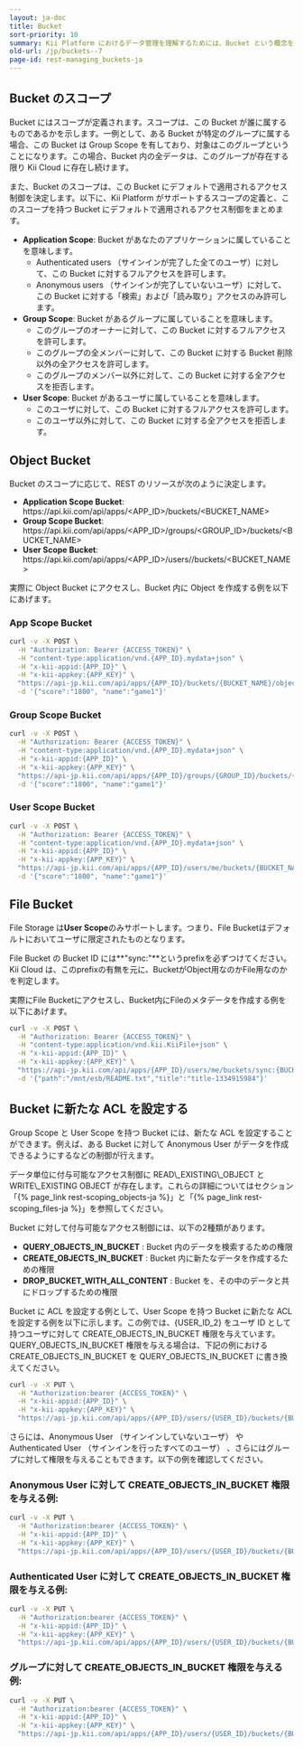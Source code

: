 ```yaml
---
layout: ja-doc
title: Bucket
sort-priority: 10
summary: Kii Platform におけるデータ管理を理解するためには、Bucket という概念を理解する必要があります。Cloud 上に浮かんでいる仮想的なバケツを想像してみてください。Cloud 上にデータを保存するためには、このデータの「入れ物」が必要です。Bucket は、いわばこのデータのための「入れ物」に相当します。
old-url: /jp/buckets--7
page-id: rest-managing_buckets-ja
---
```

## Bucket のスコープ

Bucket にはスコープが定義されます。スコープは、この Bucket が誰に属するものであるかを示します。一例として、ある Bucket が特定のグループに属する場合、この Bucket は Group Scope を有しており、対象はこのグループということになります。この場合、Bucket 内の全データは、このグループが存在する限り Kii Cloud に存在し続けます。

また、Bucket のスコープは、この Bucket にデフォルトで適用されるアクセス制御を決定します。以下に、Kii Platform がサポートするスコープの定義と、このスコープを持つ Bucket にデフォルトで適用されるアクセス制御をまとめます。

* **Application Scope**: Bucket があなたのアプリケーションに属していることを意味します。
  * Authenticated users （サインインが完了した全てのユーザ）に対して、この Bucket に対するフルアクセスを許可します。
  * Anonymous users （サインインが完了していないユーザ）に対して、この Bucket に対する「検索」および「読み取り」アクセスのみ許可します。
* **Group Scope**: Bucket があるグループに属していることを意味します。
  * このグループのオーナーに対して、この Bucket に対するフルアクセスを許可します。
  * このグループの全メンバーに対して、この Bucket に対する Bucket 削除以外の全アクセスを許可します。
  * このグループのメンバー以外に対して、この Bucket に対する全アクセスを拒否します。
* **User Scope**: Bucket があるユーザに属していることを意味します。
  * このユーザに対して、この Bucket に対するフルアクセスを許可します。
  * このユーザ以外に対して、この Bucket に対する全アクセスを拒否します。

## Object Bucket

Bucket のスコープに応じて、REST のリソースが次のように決定します。

* **Application Scope Bucket**: https\://api.kii.com/api/apps/\<APP\_ID\>/buckets/\<BUCKET\_NAME\>
* **Group Scope Bucket**: https\://api.kii.com/api/apps/\<APP\_ID\>/groups/<GROUP\_ID>/buckets/\<BUCKET\_NAME\>
* **User Scope Bucket**: https\://api.kii.com/api/apps/\<APP\_ID\>/users/<selector>/buckets/\<BUCKET\_NAME\>

実際に Object Bucket にアクセスし、Bucket 内に Object を作成する例を以下にあげます。

### App Scope Bucket

```sh
curl -v -X POST \
  -H "Authorization: Bearer {ACCESS_TOKEN}" \
  -H "content-type:application/vnd.{APP_ID}.mydata+json" \
  -H "x-kii-appid:{APP_ID}" \
  -H "x-kii-appkey:{APP_KEY}" \
  "https://api-jp.kii.com/api/apps/{APP_ID}/buckets/{BUCKET_NAME}/objects" \
  -d '{"score":"1800", "name":"game1"}'
```

### Group Scope Bucket

```sh
curl -v -X POST \
  -H "Authorization: Bearer {ACCESS_TOKEN}" \
  -H "content-type:application/vnd.{APP_ID}.mydata+json" \
  -H "x-kii-appid:{APP_ID}" \
  -H "x-kii-appkey:{APP_KEY}" \
  "https://api-jp.kii.com/api/apps/{APP_ID}/groups/{GROUP_ID}/buckets/{BUCKET_NAME}/objects" \
  -d '{"score":"1800", "name":"game1"}'
```


### User Scope Bucket

```sh
curl -v -X POST \
  -H "Authorization: Bearer {ACCESS_TOKEN}" \
  -H "content-type:application/vnd.{APP_ID}.mydata+json" \
  -H "x-kii-appid:{APP_ID}" \
  -H "x-kii-appkey:{APP_KEY}" \
  "https://api-jp.kii.com/api/apps/{APP_ID}/users/me/buckets/{BUCKET_NAME}/objects" \
  -d '{"score":"1800", "name":"game1"}'
```

## File Bucket

File Storage は**User Scope**のみサポートします。つまり、File Bucketはデフォルトにおいてユーザに限定されたものとなります。

File Bucket の Bucket ID には**"sync:"**というprefixを必ずつけてください。Kii Cloud は、このprefixの有無を元に、BucketがObject用なのかFile用なのかを判定します。

実際にFile Bucketにアクセスし、Bucket内にFileのメタデータを作成する例を以下にあげます。

```sh
curl -v -X POST \
  -H "Authorization: Bearer {ACCESS_TOKEN}" \
  -H "content-type:application/vnd.kii.KiiFile+json" \
  -H "x-kii-appid:{APP_ID}" \
  -H "x-kii-appkey:{APP_KEY}" \
  "https://api-jp.kii.com/api/apps/{APP_ID}/users/me/buckets/sync:{BUCKET_NAME}/objects" \
  -d '{"path":"/mnt/esb/README.txt","title":"title-1334915984"}'
```

## Bucket に新たな ACL を設定する

Group Scope と User Scope を持つ Bucket には、新たな ACL を設定することができます。例えば、ある Bucket に対して Anonymous User がデータを作成できるようにするなどの制御が行えます。

<p class="callout">データ単位に付与可能なアクセス制御に READ\_EXISTING\_OBJECT と WRITE\_EXISTING OBJECT が存在します。これらの詳細についてはセクション「{% page_link rest-scoping_objects-ja %}」と「{% page_link rest-scoping_files-ja %}」を参照してください。</p>

Bucket に対して付与可能なアクセス制御には、以下の2種類があります。

* **QUERY\_OBJECTS\_IN\_BUCKET** : Bucket 内のデータを検索するための権限
* **CREATE\_OBJECTS\_IN\_BUCKET** : Bucket 内に新たなデータを作成するための権限
* **DROP\_BUCKET\_WITH\_ALL\_CONTENT** : Bucket を、その中のデータと共にドロップするための権限

Bucket に ACL を設定する例として、User Scope を持つ Bucket に新たな ACL を設定する例を以下に示します。この例では、{USER\_ID\_2} をユーザ ID として持つユーザに対して CREATE\_OBJECTS\_IN\_BUCKET 権限を与えています。QUERY\_OBJECTS\_IN\_BUCKET 権限を与える場合は、下記の例における CREATE\_OBJECTS\_IN\_BUCKET を QUERY\_OBJECTS\_IN\_BUCKET に書き換えてください。

```sh
curl -v -X PUT \
  -H "Authorization:bearer {ACCESS_TOKEN}" \
  -H "x-kii-appid:{APP_ID}" \
  -H "x-kii-appkey:{APP_KEY}" \
  "https://api-jp.kii.com/api/apps/{APP_ID}/users/{USER_ID}/buckets/{BUCKET_NAME}/acl/CREATE_OBJECTS_IN_BUCKET/UserID:{USER_ID_2}"
```

さらには、Anonymous User （サインインしていないユーザ） や Authenticated User （サインインを行ったすべてのユーザ） 、さらにはグループに対して権限を与えることもできます。以下の例を確認してください。

### Anonymous User に対して CREATE\_OBJECTS\_IN\_BUCKET 権限を与える例:

```sh
curl -v -X PUT \
  -H "Authorization:bearer {ACCESS_TOKEN}" \
  -H "x-kii-appid:{APP_ID}" \
  -H "x-kii-appkey:{APP_KEY}" \
  "https://api-jp.kii.com/api/apps/{APP_ID}/users/{USER_ID}/buckets/{BUCKET_NAME}/acl/CREATE_OBJECTS_IN_BUCKET/UserID:ANONYMOUS_USER"
```

### Authenticated User に対して CREATE\_OBJECTS\_IN\_BUCKET 権限を与える例:

```sh
curl -v -X PUT \
  -H "Authorization:bearer {ACCESS_TOKEN}" \
  -H "x-kii-appid:{APP_ID}" \
  -H "x-kii-appkey:{APP_KEY}" \
  "https://api-jp.kii.com/api/apps/{APP_ID}/users/{USER_ID}/buckets/{BUCKET_NAME}/acl/CREATE_OBJECTS_IN_BUCKET/UserID:ANY_AUTHENTICATED_USER"
```

### グループに対して CREATE\_OBJECTS\_IN\_BUCKET 権限を与える例:

```sh
curl -v -X PUT \
  -H "Authorization:bearer {ACCESS_TOKEN}" \
  -H "x-kii-appid:{APP_ID}" \
  -H "x-kii-appkey:{APP_KEY}" \
  "https://api-jp.kii.com/api/apps/{APP_ID}/users/{USER_ID}/buckets/{BUCKET_NAME}/acl/CREATE_OBJECTS_IN_BUCKET/GroupID:{GROUP_ID}"
```
